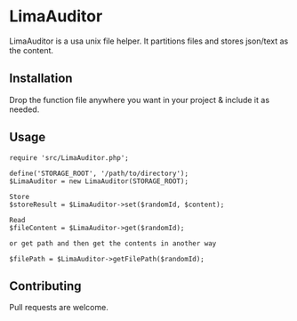 # LimaAuditor

LimaAuditor is a usa unix file helper. It partitions files and stores json/text as the content.

## Installation

Drop the function file anywhere you want in your project & include it as needed.

## Usage
```
require 'src/LimaAuditor.php';

define('STORAGE_ROOT', '/path/to/directory');
$LimaAuditor = new LimaAuditor(STORAGE_ROOT);

Store
$storeResult = $LimaAuditor->set($randomId, $content);

Read
$fileContent = $LimaAuditor->get($randomId);

or get path and then get the contents in another way

$filePath = $LimaAuditor->getFilePath($randomId);

```
## Contributing

Pull requests are welcome.